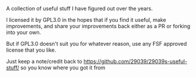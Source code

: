 A collection of useful stuff I have figured out over the years.

I licensed it by GPL3.0 in the hopes that if you find it useful, make improvements, and share your improvements back either as a PR or forking into your own.

But if GPL3.0 doesn't suit you for whatever reason, use any FSF approved license that you like.

Just keep a note/credit back to https://github.com/29039/29039s-useful-stuff/ so you know where you got it from
